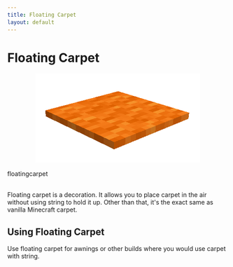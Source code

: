 ```yaml
---
title: Floating Carpet
layout: default
---
```

# Floating Carpet 

<div class="infobox box text-center">
    <p style="text-align:center;"><img src="../../assets/images/items/floatingcarpet.png" alt="Floating Carpet"></p>
    <recipe>floatingcarpet</recipe>
</div>
<br>

Floating carpet is a decoration. It allows you to place carpet in the air without using string to hold it up. Other than that, it's the exact same as vanilla Minecraft carpet.
<br>

## Using Floating Carpet

Use floating carpet for awnings or other builds where you would use carpet with string.
